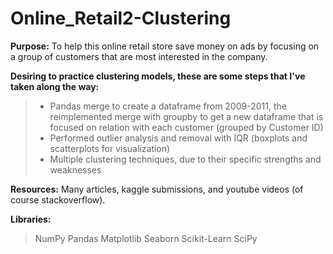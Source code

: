 # Online_Retail2-Clustering

**Purpose:**
To help this online retail store save money on ads by focusing on a group of customers that are most interested in the company.

**Desiring to practice clustering models, these are some steps that I've taken along the way:**
> * Pandas merge to create a dataframe from 2009-2011, the reimplemented merge with groupby to get a new dataframe that is focused on relation with each customer (grouped by Customer ID)
> * Performed outlier analysis and removal with IQR (boxplots and scatterplots for visualization)
> * Multiple clustering techniques, due to their specific strengths and weaknesses

**Resources:**
Many articles, kaggle submissions, and youtube videos (of course stackoverflow).

**Libraries:**
> NumPy
> Pandas
> Matplotlib
> Seaborn
> Scikit-Learn
> SciPy
